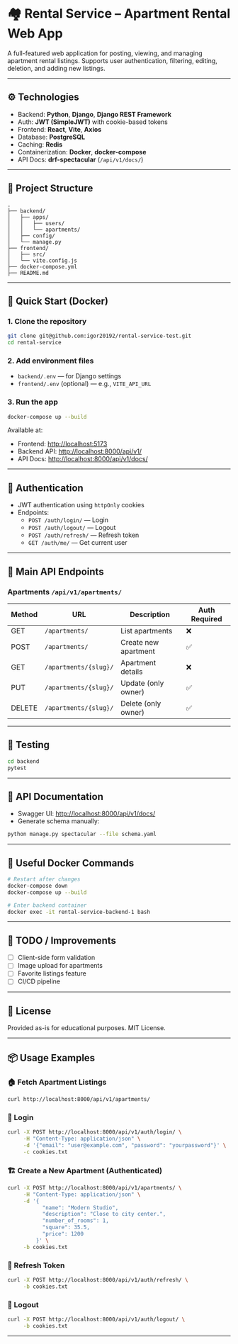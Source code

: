 
# 🏘 Rental Service – Apartment Rental Web App

A full-featured web application for posting, viewing, and managing apartment rental listings. Supports user authentication, filtering, editing, deletion, and adding new listings.

---

## ⚙️ Technologies

- Backend: **Python**, **Django**, **Django REST Framework**
- Auth: **JWT (SimpleJWT)** with cookie-based tokens
- Frontend: **React**, **Vite**, **Axios**
- Database: **PostgreSQL**
- Caching: **Redis**
- Containerization: **Docker**, **docker-compose**
- API Docs: **drf-spectacular** (`/api/v1/docs/`)

---

## 📁 Project Structure

```
.
├── backend/
│   ├── apps/
│   │   ├── users/
│   │   └── apartments/
│   ├── config/
│   └── manage.py
├── frontend/
│   ├── src/
│   └── vite.config.js
├── docker-compose.yml
├── README.md
```

---

## 🚀 Quick Start (Docker)

### 1. Clone the repository

```bash
git clone git@github.com:igor20192/rental-service-test.git
cd rental-service
```

### 2. Add environment files

- `backend/.env` — for Django settings
- `frontend/.env` (optional) — e.g., `VITE_API_URL`

### 3. Run the app

```bash
docker-compose up --build
```

Available at:

- Frontend: [http://localhost:5173](http://localhost:5173)
- Backend API: [http://localhost:8000/api/v1/](http://localhost:8000/api/v1/)
- API Docs: [http://localhost:8000/api/v1/docs/](http://localhost:8000/api/v1/docs/)

---

## 🔐 Authentication

- JWT authentication using `httpOnly` cookies
- Endpoints:
  - `POST /auth/login/` — Login
  - `POST /auth/logout/` — Logout
  - `POST /auth/refresh/` — Refresh token
  - `GET /auth/me/` — Get current user

---

## 🧩 Main API Endpoints

### Apartments `/api/v1/apartments/`

| Method | URL                        | Description                        | Auth Required |
|--------|----------------------------|------------------------------------|----------------|
| GET    | `/apartments/`            | List apartments                    | ❌              |
| POST   | `/apartments/`            | Create new apartment               | ✅              |
| GET    | `/apartments/{slug}/`     | Apartment details                  | ❌              |
| PUT    | `/apartments/{slug}/`     | Update (only owner)                | ✅              |
| DELETE | `/apartments/{slug}/`     | Delete (only owner)                | ✅              |

---

## 🧪 Testing

```bash
cd backend
pytest
```

---

## 📝 API Documentation

- Swagger UI: [http://localhost:8000/api/v1/docs/](http://localhost:8000/api/v1/docs/)
- Generate schema manually:

```bash
python manage.py spectacular --file schema.yaml
```

---

## 🐳 Useful Docker Commands

```bash
# Restart after changes
docker-compose down
docker-compose up --build

# Enter backend container
docker exec -it rental-service-backend-1 bash
```

---

## 📌 TODO / Improvements

- [ ] Client-side form validation
- [ ] Image upload for apartments
- [ ] Favorite listings feature
- [ ] CI/CD pipeline

---

## 📄 License

Provided as-is for educational purposes. MIT License.

---

## 📦 Usage Examples

### 🏠 Fetch Apartment Listings

```bash
curl http://localhost:8000/api/v1/apartments/
```

### 🔐 Login

```bash
curl -X POST http://localhost:8000/api/v1/auth/login/ \
     -H "Content-Type: application/json" \
     -d '{"email": "user@example.com", "password": "yourpassword"}' \
     -c cookies.txt
```

### 🏗️ Create a New Apartment (Authenticated)

```bash
curl -X POST http://localhost:8000/api/v1/apartments/ \
     -H "Content-Type: application/json" \
     -d '{
           "name": "Modern Studio",
           "description": "Close to city center.",
           "number_of_rooms": 1,
           "square": 35.5,
           "price": 1200
         }' \
     -b cookies.txt
```

### 🔄 Refresh Token

```bash
curl -X POST http://localhost:8000/api/v1/auth/refresh/ \
     -b cookies.txt
```

### 🚪 Logout

```bash
curl -X POST http://localhost:8000/api/v1/auth/logout/ \
     -b cookies.txt
```

---
